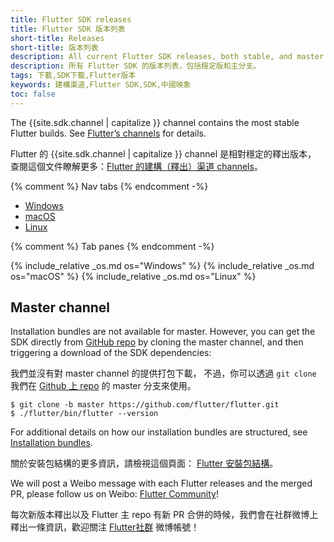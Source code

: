 ```yaml
---
title: Flutter SDK releases
title: Flutter SDK 版本列表
short-title: Releases
short-title: 版本列表
description: All current Flutter SDK releases, both stable, and master.
description: 所有 Flutter SDK 的版本列表，包括穩定版和主分支。
tags: 下載,SDK下載,Flutter版本
keywords: 建構渠道,Flutter SDK,SDK,中國映象
toc: false
---
```


<style>
.scrollable-table {
  overflow-y: scroll;
  max-height: 20rem;
}
</style>

The {{site.sdk.channel | capitalize }} channel contains the
most stable Flutter builds. See [Flutter’s channels][] for details.

Flutter 的 {{site.sdk.channel | capitalize }} channel 是相對穩定的釋出版本，
查閱這個文件瞭解更多：[Flutter 的建構（釋出）渠道 channels][Flutter’s channels]。

{% comment %} Nav tabs {% endcomment -%}
<ul class="nav nav-tabs" id="editor-setup" role="tablist">
  <li class="nav-item">
    <a class="nav-link active" id="windows-tab" href="#windows" role="tab" aria-controls="windows" aria-selected="true">Windows</a>
  </li>
  <li class="nav-item">
    <a class="nav-link" id="macos-tab" href="#macos" role="tab" aria-controls="macos" aria-selected="false">macOS</a>
  </li>
  <li class="nav-item">
    <a class="nav-link" id="linux-tab" href="#linux" role="tab" aria-controls="linux" aria-selected="false">Linux</a>
  </li>
</ul>

{% comment %} Tab panes {% endcomment -%}
<div id="sdk-archives" class="tab-content">
{% include_relative _os.md os="Windows" %}
{% include_relative _os.md os="macOS" %}
{% include_relative _os.md os="Linux" %}
</div>

## Master channel

Installation bundles are not available for master.
However, you can get the SDK directly from
[GitHub repo][] by cloning the master channel,
and then triggering a download of the SDK dependencies:

我們並沒有對 master channel 的提供打包下載，
不過，你可以透過 `git clone` 我們在 
[Github 上 repo]({{site.repo.flutter}}) 的 master 分支來使用。

```terminal
$ git clone -b master https://github.com/flutter/flutter.git
$ ./flutter/bin/flutter --version
```

For additional details on how our installation bundles are structured,
see [Installation bundles][].

關於安裝包結構的更多資訊，請檢視這個頁面：
[Flutter 安裝包結構][Installation bundles]。

We will post a Weibo message with each Flutter releases and the merged PR,
please follow us on Weibo: [Flutter Community](https://weibo.com/u/6723427904)!

每次新版本釋出以及 Flutter 主 repo 有新 PR 合併的時候，我們會在社群微博上釋出一條資訊，歡迎關注
[Flutter社群](https://weibo.com/u/6723427904) 微博帳號！

[Flutter Spring 2020 Update]: {{site.flutter-medium}}/flutter-spring-2020-update-f723d898d7af
[Flutter’s channels]: {{site.repo.flutter}}/wiki/Flutter-build-release-channels
[Installation bundles]: {{site.repo.flutter}}/wiki/Flutter-Installation-Bundles
[GitHub repo]: {{site.repo.flutter}}
[Installation bundles]: {{site.repo.flutter}}/wiki/Flutter-Installation-Bundles
